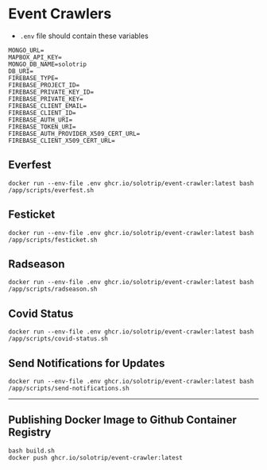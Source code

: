 # Event Crawlers

- `.env` file should contain these variables
```
MONGO_URL=
MAPBOX_API_KEY=
MONGO_DB_NAME=solotrip
DB_URI=
FIREBASE_TYPE=
FIREBASE_PROJECT_ID=
FIREBASE_PRIVATE_KEY_ID=
FIREBASE_PRIVATE_KEY=
FIREBASE_CLIENT_EMAIL=
FIREBASE_CLIENT_ID=
FIREBASE_AUTH_URI=
FIREBASE_TOKEN_URI=
FIREBASE_AUTH_PROVIDER_X509_CERT_URL=
FIREBASE_CLIENT_X509_CERT_URL=
```

## Everfest

```
docker run --env-file .env ghcr.io/solotrip/event-crawler:latest bash /app/scripts/everfest.sh
```

## Festicket

```
docker run --env-file .env ghcr.io/solotrip/event-crawler:latest bash /app/scripts/festicket.sh
```

## Radseason

```
docker run --env-file .env ghcr.io/solotrip/event-crawler:latest bash /app/scripts/radseason.sh
```

## Covid Status

```
docker run --env-file .env ghcr.io/solotrip/event-crawler:latest bash /app/scripts/covid-status.sh
```

## Send Notifications for Updates

```
docker run --env-file .env ghcr.io/solotrip/event-crawler:latest bash /app/scripts/send-notifications.sh
```

----

## Publishing Docker Image to Github Container Registry

```
bash build.sh
docker push ghcr.io/solotrip/event-crawler:latest
```
